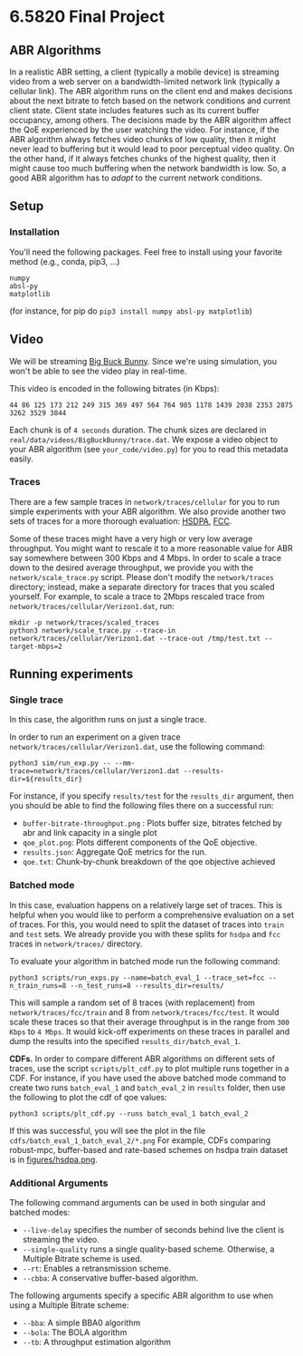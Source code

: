 # 6.5820 Final Project

## ABR Algorithms

In a realistic ABR setting, a client (typically a mobile device) is streaming video from a web server on a
bandwidth-limited network link (typically a cellular link). The ABR algorithm runs on the client end and
makes decisions about the next bitrate to fetch based on the network conditions and current client state.
Client state includes features such as its current buffer occupancy, among others. The decisions made by
the ABR algorithm affect the QoE experienced by the user watching the video. For instance, if the ABR
algorithm always fetches video chunks of low quality, then it might never lead to buffering but it would lead to
poor perceptual video quality. On the other hand, if it always fetches chunks of the highest quality, then it
might cause too much buffering when the network bandwidth is low. So, a good ABR algorithm
has to *adapt* to the current network conditions.

## Setup

### Installation

You'll need the following packages. Feel free to install using your favorite method (e.g., conda, pip3, ...)
```
numpy
absl-py
matplotlib
```
(for instance, for pip do `pip3 install numpy absl-py matplotlib`)

## Video

We will be streaming [Big Buck Bunny](https://www.youtube.com/watch?v=aqz-KE-bpKQ).
Since we're using simulation, you won't be able to see the video play in real-time.

This video is encoded in the following bitrates (in Kbps):

```
44 86 125 173 212 249 315 369 497 564 764 985 1178 1439 2038 2353 2875 3262 3529 3844
```

Each chunk is of `4 seconds` duration.
The chunk sizes are declared in `real/data/videos/BigBuckBunny/trace.dat`.
We expose a video object to your ABR algorithm (see `your_code/video.py`) for you to read this metadata easily.

### Traces

There are a few sample traces in `network/traces/cellular` for you to run simple experiments with your ABR algorithm.
We also provide another two sets of traces for a more thorough evaluation:
[HSDPA](http://home.ifi.uio.no/paalh/dataset/hsdpa-tcp-logs/),
[FCC](https://www.fcc.gov/general/measuring-broadband-america).

Some of these traces might have a very high or very low average throughput. You might want to rescale it to a
more reasonable value for ABR say somewhere between 300 Kbps and 4 Mbps.
In order to scale a trace down to the desired average throughput, we provide you with the `network/scale_trace.py` script.
Please don't modify the `network/traces` directory; instead, make a separate directory for traces that you scaled yourself.
For example, to scale a trace to 2Mbps rescaled trace from `network/traces/cellular/Verizon1.dat`, run:

```
mkdir -p network/traces/scaled_traces
python3 network/scale_trace.py --trace-in network/traces/cellular/Verizon1.dat --trace-out /tmp/test.txt --target-mbps=2
```
## Running experiments

### Single trace

In this case, the algorithm runs on just a single trace.

In order to run an experiment on a given trace `network/traces/cellular/Verizon1.dat`, use the following command:

```
python3 sim/run_exp.py -- --mm-trace=network/traces/cellular/Verizon1.dat --results-dir=${results_dir}
```

For instance, if you specify `results/test` for the `results_dir` argument, then you should be able to find the following files there on a successful run:

* `buffer-bitrate-throughput.png` : Plots buffer size, bitrates fetched by abr and link capacity in a single plot
* `qoe_plot.png`: Plots different components of the QoE objective.
* `results.json`: Aggregate QoE metrics for the run.
* `qoe.txt`: Chunk-by-chunk breakdown of the qoe objective achieved



### Batched mode

In this case, evaluation happens on a relatively large set of traces. This is helpful when you would like to perform a comprehensive evaluation on a set of traces. For this, you would need to split the dataset of traces into `train` and `test` sets. We already provide you with these splits for `hsdpa` and `fcc` traces in `network/traces/` directory.

To evaluate your algorithm in batched mode run the following command:

```
python3 scripts/run_exps.py --name=batch_eval_1 --trace_set=fcc --n_train_runs=8 --n_test_runs=8 --results_dir=results/
```

This will sample a random set of 8 traces (with replacement) from `network/traces/fcc/train` and 8 from `network/traces/fcc/test`.
It would scale these traces so that their average throughput is in the range from `300 Kbps` to `4 Mbps`.
It would kick-off experiments on these traces in parallel and dump the results into the specified `results_dir/batch_eval_1`.

**CDFs.** In order to compare different ABR algorithms on different sets of traces, use the script `scripts/plt_cdf.py` to plot multiple runs together in a CDF. For instance, if you have used the above batched mode command to create two runs `batch_eval_1` and `batch_eval_2` in `results` folder, then use the following to plot the cdf of qoe values:

```
python3 scripts/plt_cdf.py --runs batch_eval_1 batch_eval_2
```

If this was successful, you will see the plot in the file `cdfs/batch_eval_1_batch_eval_2/*.png`
For example, CDFs comparing robust-mpc, buffer-based and rate-based schemes on hsdpa train dataset is in [figures/hsdpa.png](figures/hsdpa.png).

### Additional Arguments
The following command arguments can be used in both singular and batched modes:
* `--live-delay` specifies the number of seconds behind live the client is streaming the video.
* `--single-quality` runs a single quality-based scheme. Otherwise, a Multiple Bitrate scheme is used.
* `--rt`: Enables a retransmission scheme.
* `--cbba`: A conservative buffer-based algorithm. 

The following arguments specify a specific ABR algorithm to use when using a Multiple Bitrate scheme:
* `--bba`: A simple BBA0 algorithm
* `--bola`: The BOLA algorithm
* `--tb`: A throughput estimation algorithm

